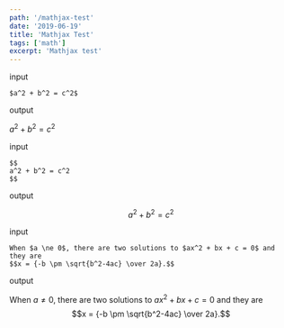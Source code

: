 ```yaml
---
path: '/mathjax-test'
date: '2019-06-19'
title: 'Mathjax Test'
tags: ['math']
excerpt: 'Mathjax test'
---
```


input

```
$a^2 + b^2 = c^2$
```

output

$a^2 + b^2 = c^2$

input

```
$$
a^2 + b^2 = c^2
$$
```

output

$$
a^2 + b^2 = c^2
$$

input

```
When $a \ne 0$, there are two solutions to $ax^2 + bx + c = 0$ and they are
$$x = {-b \pm \sqrt{b^2-4ac} \over 2a}.$$
```

output

When $a \ne 0$, there are two solutions to $ax^2 + bx + c = 0$ and they are
$$x = {-b \pm \sqrt{b^2-4ac} \over 2a}.$$
